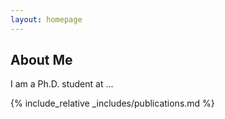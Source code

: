 ```yaml
---
layout: homepage
---
```


## About Me

I am a Ph.D. student at ...


{% include_relative _includes/publications.md %}

